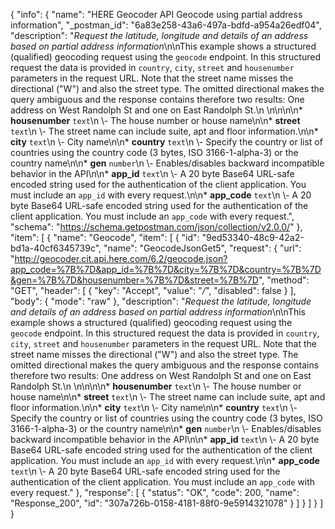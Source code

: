 {
  "info": {
    "name": "HERE Geocoder API Geocode using partial address information",
    "_postman_id": "6a83e258-43a6-497a-bdfd-a954a26edf04",
    "description": "*Request the latitude, longitude and details of an address based on partial address information*\n\nThis example shows a structured (qualified) geocoding request using the `geocode` endpoint. In this structured request the data is provided in `country`, `city`, `street` and `housenumber` parameters in the request URL. Note that the street name misses the directional (\"W\") and also the street type. The omitted directional makes the query ambiguous and the response contains therefore two results: One address on West Randolph St and one on East Randolph St.\n  \n\n\n\n* **housenumber**  `text`\n \\- The house number or house name\n\n* **street**  `text`\n \\- The street name can include suite, apt and floor information.\n\n* **city**  `text`\n \\- City name\n\n* **country**  `text`\n \\- Specify the country or list of countries using the country code (3 bytes, ISO 3166-1-alpha-3) or the country name\n\n* **gen**  `number`\n \\- Enables/disables backward incompatible behavior in the API\n\n* **app_id**  `text`\n \\- A 20 byte Base64 URL-safe encoded string used for the authentication of the client application.    You must include an `app_id` with every request.\n\n* **app_code**  `text`\n \\- A 20 byte Base64 URL-safe encoded string used for the authentication of the client application.    You must include an `app_code` with every request.",
    "schema": "https://schema.getpostman.com/json/collection/v2.0.0/"
  },
  "item": [
    {
      "name": "Geocode",
      "item": [
        {
          "id": "9ed53340-48c9-42a2-bd1a-40cf6345739c",
          "name": "GeocodeJsonGet5",
          "request": {
            "url": "http://geocoder.cit.api.here.com/6.2/geocode.json?app_code=%7B%7D&app_id=%7B%7D&city=%7B%7D&country=%7B%7D&gen=%7B%7D&housenumber=%7B%7D&street=%7B%7D",
            "method": "GET",
            "header": [
              {
                "key": "Accept",
                "value": "*/*",
                "disabled": false
              }
            ],
            "body": {
              "mode": "raw"
            },
            "description": "*Request the latitude, longitude and details of an address based on partial address information*\n\nThis example shows a structured (qualified) geocoding request using the `geocode` endpoint. In this structured request the data is provided in `country`, `city`, `street` and `housenumber` parameters in the request URL. Note that the street name misses the directional (\"W\") and also the street type. The omitted directional makes the query ambiguous and the response contains therefore two results: One address on West Randolph St and one on East Randolph St.\n  \n\n\n\n* **housenumber**  `text`\n \\- The house number or house name\n\n* **street**  `text`\n \\- The street name can include suite, apt and floor information.\n\n* **city**  `text`\n \\- City name\n\n* **country**  `text`\n \\- Specify the country or list of countries using the country code (3 bytes, ISO 3166-1-alpha-3) or the country name\n\n* **gen**  `number`\n \\- Enables/disables backward incompatible behavior in the API\n\n* **app_id**  `text`\n \\- A 20 byte Base64 URL-safe encoded string used for the authentication of the client application.    You must include an `app_id` with every request.\n\n* **app_code**  `text`\n \\- A 20 byte Base64 URL-safe encoded string used for the authentication of the client application.    You must include an `app_code` with every request."
          },
          "response": [
            {
              "status": "OK",
              "code": 200,
              "name": "Response_200",
              "id": "307a726b-0158-4181-88f0-9e5914321078"
            }
          ]
        }
      ]
    }
  ]
}